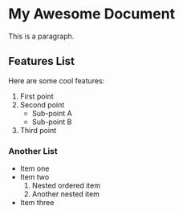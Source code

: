 # My Awesome Document

This is a paragraph.

## Features List

Here are some cool features:

1.  First point
2.  Second point
    * Sub-point A
    * Sub-point B
3.  Third point

### Another List

* Item one
* Item two
    1.  Nested ordered item
    2.  Another nested item
* Item three
